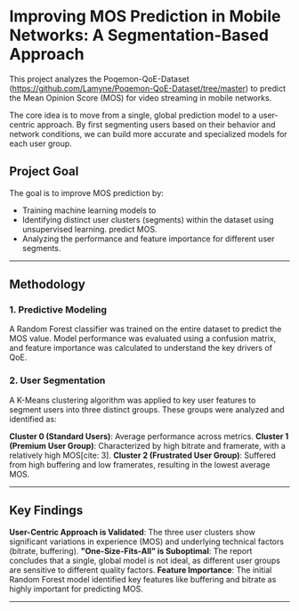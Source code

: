 # Improving MOS Prediction in Mobile Networks: A Segmentation-Based Approach

This project analyzes the Poqemon-QoE-Dataset (https://github.com/Lamyne/Poqemon-QoE-Dataset/tree/master) to predict the Mean Opinion Score (MOS) for video streaming in mobile networks.

The core idea is to move from a single, global prediction model to a user-centric approach. By first segmenting users based on their behavior and network conditions, we can build more accurate and specialized models for each user group.

## Project Goal

The goal is to improve MOS prediction by:

* Training machine learning models to 
* Identifying distinct user clusters (segments) within the dataset using unsupervised learning.
predict MOS.
* Analyzing the performance and feature importance for different user segments.

---

## Methodology

### 1. Predictive Modeling
A Random Forest classifier was trained on the entire dataset to predict the MOS value. Model performance was evaluated using a confusion matrix, and feature importance was calculated to understand the key drivers of QoE.

### 2. User Segmentation
A K-Means clustering algorithm was applied to key user features to segment users into three distinct groups. These groups were analyzed and identified as:

**Cluster 0 (Standard Users)**: Average performance across metrics.
**Cluster 1 (Premium User Group)**: Characterized by high bitrate and framerate, with a relatively high MOS[cite: 3].
**Cluster 2 (Frustrated User Group)**: Suffered from high buffering and low framerates, resulting in the lowest average MOS.


---

## Key Findings

**User-Centric Approach is Validated**: The three user clusters show significant variations in experience (MOS) and underlying technical factors (bitrate, buffering).
**"One-Size-Fits-All" is Suboptimal**: The report concludes that a single, global model is not ideal, as different user groups are sensitive to different quality factors.
**Feature Importance**: The initial Random Forest model identified key features like buffering and bitrate as highly important for predicting MOS.

---
